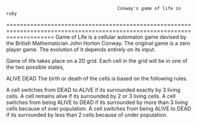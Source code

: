                                               Conway's game of life in ruby

==========================================================================================================================
Game of Life is a cellular automaton game devised by the British Mathematician John Horton Conway. The original game is a zero player game. The evolution of it depends entirely on its input. 

Game of life takes place on a 2D grid. Each cell in the grid will be in one of the two possible states,

ALIVE
DEAD
The birth or death of the cells is based on the following rules.

A cell switches from DEAD to ALIVE if its surrounded exactly by 3 living cells.
A cell remains alive if its surrounded by 2 or 3 living cells.
A cell switches from being ALIVE to DEAD if its surrounded by more than 3 living cells because of over population.
A cell switches from being ALIVE to DEAD if its surrounded by less than 2 cells because of under population.
